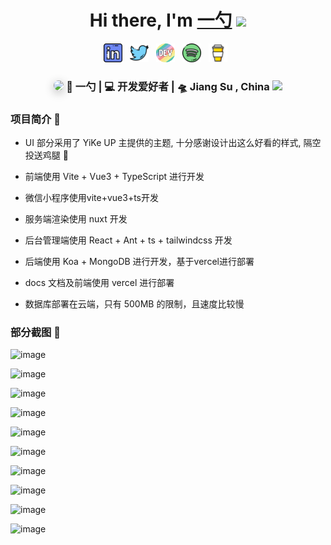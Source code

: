 <div align="center">
   <h1>Hi there, I'm <a href="#">一勺</a> <img src="https://media.giphy.com/media/hvRJCLFzcasrR4ia7z/giphy.gif" width="25px"> </h1>
</div>

<p align='center'>
  <a href="#"><img height="30" src="https://raw.githubusercontent.com/8bithemant/8bithemant/master/linkedin.png?raw=true"></a>&nbsp;&nbsp;
  <a href="#"><img height="30" src="https://raw.githubusercontent.com/8bithemant/8bithemant/master/twitter.png?raw=true"></a>&nbsp;&nbsp;
  <a href="#"><img height="30" src="https://raw.githubusercontent.com/8bithemant/8bithemant/master/devto.png?raw=true"></a>&nbsp;&nbsp;
  <a href="#"><img height="30" src="https://raw.githubusercontent.com/8bithemant/8bithemant/master/spotify.png?raw=true"></a>&nbsp;&nbsp;
  <a href="#"><img height="30" src="https://raw.githubusercontent.com/8bithemant/8bithemant/master/coffee.jpg?raw=true"></a>&nbsp;&nbsp;
</p>

<div align="center">
  <h3><img src="https://media.giphy.com/media/WUlplcMpOCEmTGBtBW/giphy.gif" width="30" style="border-radius: 15px; box-shadow: 0 4px 15px rgba(0, 0, 0, 0.3);"> 🙎 一勺 | 💻 开发爱好者 | 🛸 Jiang Su , China <img src="https://media.giphy.com/media/WUlplcMpOCEmTGBtBW/giphy.gif" width="30"></h3>
</div>

### 项目简介 🌿

- UI 部分采用了 YiKe UP 主提供的主题, 十分感谢设计出这么好看的样式, 隔空投送鸡腿 🍗

- 前端使用 Vite + Vue3 + TypeScript 进行开发

- 微信小程序使用vite+vue3+ts开发

- 服务端渲染使用 nuxt 开发

- 后台管理端使用 React + Ant + ts + tailwindcss 开发

- 后端使用 Koa + MongoDB 进行开发，基于vercel进行部署

- docs 文档及前端使用 vercel 进行部署

- 数据库部署在云端，只有 500MB 的限制，且速度比较慢

### 部分截图 🌿

![image](https://github.com/user-attachments/assets/fbea2327-fb75-40b7-a71f-fb21daa1dc0e)

![image](https://github.com/user-attachments/assets/9527d841-5227-46ed-a0e1-338b1a7ede65)

![image](https://github.com/user-attachments/assets/9905d07e-b598-423b-a387-27ec113b03db)

![image](https://github.com/user-attachments/assets/74213cc7-18f5-4c85-97ed-712d89b51f05)

![image](https://github.com/user-attachments/assets/2d244918-b600-447d-9794-3ca15d62b986)

![image](https://github.com/user-attachments/assets/2f58c9f2-86c6-4224-977e-c7669ce1291f)

![image](https://github.com/user-attachments/assets/61819428-7b65-4d41-a95b-cd12a27180ee)

![image](https://github.com/user-attachments/assets/2fe930cf-57f3-47ad-9369-f6f2c7d1a41e)

![image](https://github.com/user-attachments/assets/e9150e18-0177-4241-9b67-0d6bf7ecc980)

![image](https://github.com/user-attachments/assets/f7d3bbdf-42c0-4375-b0a2-ddf9be0297a0)


